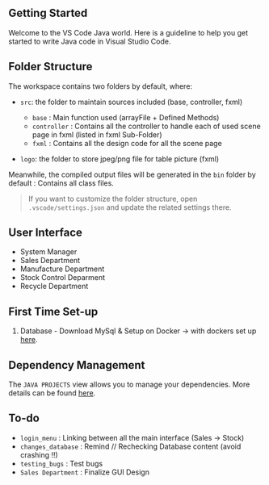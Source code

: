## Getting Started

Welcome to the VS Code Java world. Here is a guideline to help you get started to write Java code in Visual Studio Code.

## Folder Structure

The workspace contains two folders by default, where:

- `src`: the folder to maintain sources included (base, controller, fxml)
    - `base` : Main function used (arrayFile + Defined Methods)
    - `controller` : Contains all the controller to handle each of used scene page in fxml (listed in fxml Sub-Folder)
    - `fxml` : Contains all the design code for all the scene page

- `logo`: the folder to store jpeg/png file for table picture (fxml)

Meanwhile, the compiled output files will be generated in the `bin` folder by default : Contains all class files.

> If you want to customize the folder structure, open `.vscode/settings.json` and update the related settings there.

## User Interface
- System Manager
- Sales Department
- Manufacture Department
- Stock Control Deparment
- Recycle Department


## First Time Set-up
1. Database - Download MySql & Setup on Docker -> with dockers set up [here](https://dev.mysql.com/doc/mysql-installation-excerpt/8.0/en/docker-mysql-getting-started.html).

## Dependency Management

The `JAVA PROJECTS` view allows you to manage your dependencies. More details can be found [here](https://github.com/microsoft/vscode-java-dependency#manage-dependencies).


## To-do
- `login_menu` : Linking between all the main interface (Sales -> Stock)
- `changes_database` : Remind // Rechecking Database content (avoid crashing !!)
- `testing_bugs` : Test bugs
- `Sales Department` : Finalize GUI Design
